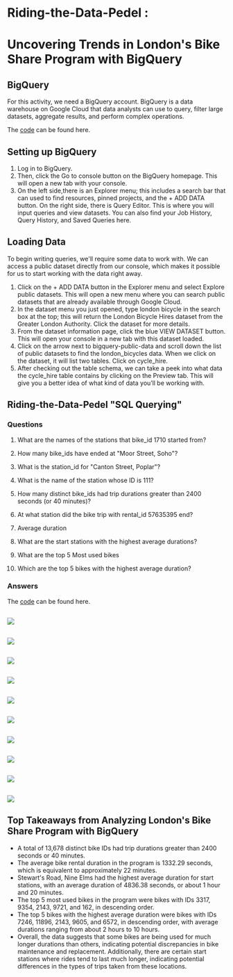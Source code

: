 # Riding-the-Data-Pedel :
# Uncovering Trends in London's Bike Share Program with BigQuery

## BigQuery

For this activity, we need a BigQuery account.
BigQuery is a data warehouse on Google Cloud that data analysts can use to query, filter large datasets, aggregate results, and perform complex operations. 

The [code](https://console.cloud.google.com/bigquery?sq=899801418164:40a4efd3ab644bcfa641979451262551) can be found here.
## Setting up BigQuery

1. Log in to BigQuery. 
2. Then, click the Go to console button on the BigQuery homepage. This will open a new tab with your console.
3. On the left side,there is an Explorer menu; this includes a search bar that can used to find resources, pinned projects, and the + ADD DATA button. On the right side,  there is Query Editor. This is where you will input queries and view datasets. You can also find your Job History, Query History, and Saved Queries here. 
 
## Loading Data
To begin writing queries, we'll require some data to work with. We can access a public dataset directly from our console, which makes it possible for us to start working with the data right away.

1. Click on the + ADD DATA button in the Explorer menu and select Explore public datasets. This will open a new menu where you can search public datasets that are already available through Google Cloud. 
2. In the dataset menu you just opened, type london bicycle in the search box at the top; this will return the London Bicycle Hires dataset from the Greater London Authority. Click the dataset for more details.
3. From the dataset information page, click the blue VIEW DATASET button. This will open your console in a new tab with this dataset loaded. 
4. Click on the arrow next to bigquery-public-data and scroll down the list of public datasets to find the london_bicycles data. When we click on the dataset, it will list two tables. Click on cycle_hire.
5. After checking out the table schema, we can take a peek into what data the cycle_hire table contains by clicking on the Preview tab. This will give you a better idea of what kind of data you’ll be working with.

## Riding-the-Data-Pedel "SQL Querying"
### Questions

1. What are the names of the stations that bike_id 1710 started from?

2. How many bike_ids have ended at "Moor Street, Soho"?

3. What is the station_id for "Canton Street, Poplar"?

4. What is the name of the station whose ID is 111?

5. How many distinct bike_ids had trip durations greater than 2400 seconds (or 40 minutes)?

6. At what station did the bike trip with rental_id 57635395 end?

7. Average duration 

8. What are the start stations with the highest average durations?

9. What are the top 5 Most used bikes

10. Which are the top 5 bikes with the highest average duration?

### Answers

The [code](https://console.cloud.google.com/bigquery?sq=899801418164:40a4efd3ab644bcfa641979451262551) can be found here.

<kbd>  ![](images/1.PNG)  </kbd>
---------------------------------

<kbd>  ![](images/2.PNG)  </kbd>
---------------------------------

<kbd>  ![](images/3.PNG)  </kbd>
---------------------------------

<kbd>  ![](images/4.PNG)  </kbd>
---------------------------------

<kbd>  ![](images/5.PNG)  </kbd>
---------------------------------

<kbd>  ![](images/6.PNG)  </kbd>
---------------------------------

<kbd>  ![](images/7.PNG)  </kbd>
---------------------------------

<kbd>  ![](images/8.PNG)  </kbd>
---------------------------------

<kbd>  ![](images/9.PNG)  </kbd>
---------------------------------

<kbd>  ![](images/10.PNG)  </kbd>
---------------------------------

## Top Takeaways from Analyzing London's Bike Share Program with BigQuery

* A total of 13,678 distinct bike IDs had trip durations greater than 2400 seconds or 40 minutes.
* The average bike rental duration in the program is 1332.29 seconds, which is equivalent to approximately 22 minutes.
* Stewart's Road, Nine Elms had the highest average duration for start stations, with an average duration of 4836.38 seconds, or about 1 hour and 20 minutes.
* The top 5 most used bikes in the program were bikes with IDs 3317, 9354, 2143, 9721, and 162, in descending order.
* The top 5 bikes with the highest average duration were bikes with IDs 7246, 11896, 2143, 9605, and 6572, in descending order, with average durations ranging from about 2 hours to 10 hours.
* Overall, the data suggests that some bikes are being used for much longer durations than others, indicating potential discrepancies in bike maintenance and replacement. Additionally, there are certain start stations where rides tend to last much longer, indicating potential differences in the types of trips taken from these locations.
